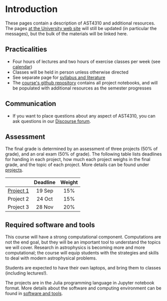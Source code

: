 # Introduction

These pages contain a description of AST4310 and additional resources. The pages [at the University web site](https://www.uio.no/studier/emner/matnat/astro/AST4310/h25/index.html) will still be updated (in particular the messages), but the bulk of the materials will be linked here.

## Practicalities

- Four hours of lectures and two hours of exercise classes per week (see [calendar](https://www.uio.no/studier/emner/matnat/astro/AST4310/h25/timeplan/index.html))
- Classes will be held in person unless otherwise directed
- See separate page for [syllabus and literature](literature.md)
- The [course's github repository](https://github.com/tiagopereira/ast4310) contains all project notebooks, and will be populated with additional resources as the semester progresses

## Communication
- If you want to place questions about any aspect of AST4310, you can ask questions in our [Discourse forum](https://astro-discourse.uio.no/c/ast4310-25h).

## Assessment

The final grade is determined by an assessment of three projects (50% of grade), and an oral exam (50% of grade). The following table lists deadlines for handing in each project, how much each project weighs in the final grade, and the topic of each project. More details can be found under [projects](projects.md). 

|        | Deadline          | Weight  |
| ------------- |:-------------:| :----:|
| [Project 1](https://github.com/tiagopereira/ast4310/tree/main/notebooks/project1)  | 19 Sep | 15% |
| Project 2  | 24 Oct | 15% |
| Project 3  | 28 Nov | 20% |

## Required software and tools

This course will have a strong computational component. Computations are not the end goal, but they will be an important tool to understand the topics we will cover. Research in astrophysics is becoming more and more computational; the course will equip students with the strategies and skills to deal with modern astrophysical problems. 

Students are expected to have their own laptops, and bring them to classes (including lectures!).

The projects are in the Julia programming language in Jupyter notebook format. More details about the software and computing environment can be found in [software and tools](tools.md).
